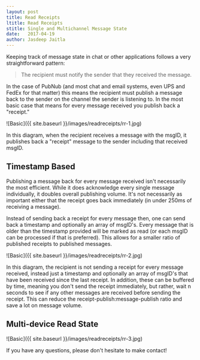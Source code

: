 ```yaml
---
layout: post
title: Read Receipts
ltitle: Read Receipts
stitle: Single and Multichannel Message State
date:   2017-04-19
author: Jasdeep Jaitla
---
```


Keeping track of message state in chat or other applications follows a very straightforward pattern:

> The recipient must notify the sender that they received the message.

In the case of PubNub (and most chat and email systems, even UPS and FedEx for that matter)
 this means the recipient must publish a message back to the sender on the channel the
 sender is listening to. In the most basic case that means for every message received you
 publish back a "receipt."

![Basic]({{ site.baseurl }}/images/readreceipts/rr-1.jpg)

In this diagram, when the recipient receives a message with the msgID, it publishes back a "receipt" message to the sender
including that received msgID.

## Timestamp Based ##

Publishing a message back for every message received isn't necessarily the most efficient. While it does acknowledge
 every single message individually, it doubles overall publishing volume. It's not necessarily as important either that
 the receipt goes back immediately (in under 250ms of receiving a message).

Instead of sending back a receipt for every message then, one can send back a timestamp and optionally an array of msgID's.
Every message that is older than the timestamp provided will be marked as read (or each msgID can be processed if that is preferred).
This allows for a smaller ratio of published receipts to published messages.

![Basic]({{ site.baseurl }}/images/readreceipts/rr-2.jpg)

In this diagram, the recipient is not sending a receipt for every message received, instead just a timestamp and optionally an
 array of msgID's that have been received since the last receipt. In addition, these can be buffered by time, meaning you don't
 send the receipt immediately, but rather, wait n seconds to see if any other messages are received before sending the receipt.
 This can reduce the receipt-publish:message-publish ratio and save a lot on message volume.

## Multi-device Read State ##


![Basic]({{ site.baseurl }}/images/readreceipts/rr-3.jpg)


If you have any questions, please don't hesitate to make contact!

